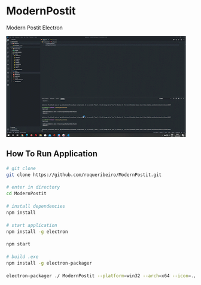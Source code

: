 # ModernPostit
Modern Postit Electron

![Modern Post-It](https://github.com/roqueribeiro/ModernPostit/blob/master/images/demo.gif?raw=true)

## How To Run Application

``` bash
# git clone
git clone https://github.com/roqueribeiro/ModernPostit.git

# enter in directory
cd ModernPostit

# install dependencies
npm install

# start application
npm install -g electron

npm start

# build .exe
npm install -g electron-packager

electron-packager ./ ModernPostit --platform=win32 --arch=x64 --icon=./favicon.ico --out=release-builds --overwrite --asar=true --prune=true
